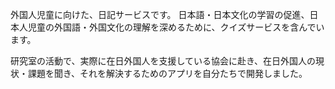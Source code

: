 外国人児童に向けた、日記サービスです。
日本語・日本文化の学習の促進、日本人児童の外国語・外国文化の理解を深めるために、クイズサービスを含んでいます。

研究室の活動で、実際に在日外国人を支援している協会に赴き、在日外国人の現状・課題を聞き、それを解決するためのアプリを自分たちで開発しました。


